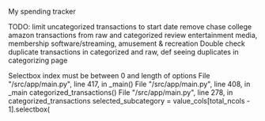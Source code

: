 My spending tracker


TODO:
limit uncategorized transactions to start date
remove chase college amazon transactions from raw and categorized
review entertainment media, membership software/streaming, amusement & recreation
Double check duplicate transactions in categorized and raw, def seeing duplicates in categorizing page



Selectbox index must be between 0 and length of options
File "/src/app/main.py", line 417, in <module>
    _main()
File "/src/app/main.py", line 408, in _main
    categorized_transactions()
File "/src/app/main.py", line 278, in categorized_transactions
    selected_subcategory = value_cols[total_ncols - 1].selectbox(
